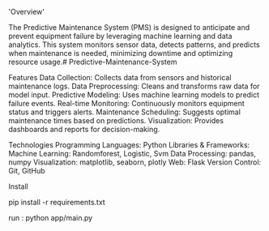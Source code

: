 'Overview'

The Predictive Maintenance System (PMS) is designed to anticipate and prevent equipment failure by leveraging machine learning and data analytics. This system monitors sensor data, detects patterns, and predicts when maintenance is needed, minimizing downtime and optimizing resource usage.# Predictive-Maintenance-System  

Features
Data Collection: Collects data from sensors and historical maintenance logs.
Data Preprocessing: Cleans and transforms raw data for model input.
Predictive Modeling: Uses machine learning models to predict failure events.
Real-time Monitoring: Continuously monitors equipment status and triggers alerts.
Maintenance Scheduling: Suggests optimal maintenance times based on predictions.
Visualization: Provides dashboards and reports for decision-making.

Technologies
Programming Languages: Python
Libraries & Frameworks:
Machine Learning: Randomforest, Logistic, Svm
Data Processing: pandas, numpy
Visualization: matplotlib, seaborn, plotly
Web: Flask 
Version Control: Git, GitHub



Install

pip install -r requirements.txt

run : python app/main.py
